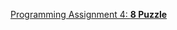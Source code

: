 [Programming Assignment 4: __8 Puzzle__](http://coursera.cs.princeton.edu/algs4/assignments/8puzzle.html)
